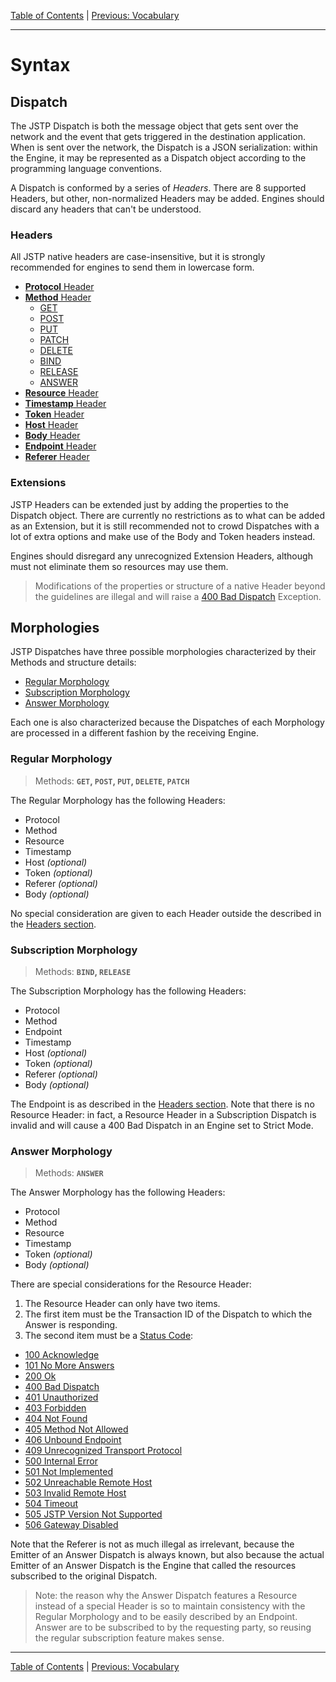 [Table of Contents](../index.md) | [Previous: Vocabulary](../vocabulary.md)

---

Syntax
======


Dispatch
------------

The JSTP Dispatch is both the message object that gets sent over the network and the event that gets triggered in the destination application. When is sent over the network, the Dispatch is a JSON serialization: within the Engine, it may be represented as a Dispatch object according to the programming language conventions.

A Dispatch is conformed by a series of _Headers_. There are 8 supported Headers, but other, non-normalized Headers may be added. Engines should discard any headers that can't be understood.

### Headers

All JSTP native headers are case-insensitive, but it is strongly recommended for engines to send them in lowercase form.

- [**Protocol** Header](protocol.md)
- [**Method** Header](method.md)
  - [GET](method.md#get)
  - [POST](method.md#post)
  - [PUT](method.md#put)
  - [PATCH](method.md#patch)
  - [DELETE](method.md#delete)
  - [BIND](method.md#bind)
  - [RELEASE](method.md#release)
  - [ANSWER](method.md#answer)
- [**Resource** Header](resource.md)
- [**Timestamp** Header](timestamp.md)
- [**Token** Header](token.md)
- [**Host** Header](host.md)
- [**Body** Header](body.md)
- [**Endpoint** Header](endpoint.md)
- [**Referer** Header](referer.md)

### Extensions 

JSTP Headers can be extended just by adding the properties to the Dispatch object. There are currently no restrictions as to what can be added as an Extension, but it is still recommended not to crowd Dispatches with a lot of extra options and make use of the Body and Token headers instead.

Engines should disregard any unrecognized Extension Headers, although must not eliminate them so resources may use them.

> Modifications of the properties or structure of a native Header beyond the guidelines are illegal and will raise a [400 Bad Dispatch](exception.md#400-bad-dispatch) Exception.

Morphologies
------------

JSTP Dispatches have three possible morphologies characterized by their Methods and structure details:

- [Regular Morphology](#regular-morphology)
- [Subscription Morphology](#subscription-morphology)
- [Answer Morphology](#answer-morphology)

Each one is also characterized because the Dispatches of each Morphology are processed in a different fashion by the receiving Engine. 

### Regular Morphology

> Methods: **`GET`, `POST`, `PUT`, `DELETE`, `PATCH`**

The Regular Morphology has the following Headers:

- Protocol
- Method
- Resource
- Timestamp
- Host _(optional)_
- Token _(optional)_
- Referer _(optional)_
- Body _(optional)_

No special consideration are given to each Header outside the described in the [Headers section](#headers).

### Subscription Morphology

> Methods: **`BIND`, `RELEASE`**

The Subscription Morphology has the following Headers:

- Protocol
- Method
- Endpoint
- Timestamp
- Host _(optional)_
- Token _(optional)_
- Referer _(optional)_
- Body _(optional)_

The Endpoint is as described in the [Headers section](#headers). Note that there is no Resource Header: in fact, a Resource Header in a Subscription Dispatch is invalid and will cause a 400 Bad Dispatch in an Engine set to Strict Mode.

### Answer Morphology

> Methods: **`ANSWER`**

The Answer Morphology has the following Headers:

- Protocol
- Method
- Resource
- Timestamp
- Token _(optional)_
- Body _(optional)_

There are special considerations for the Resource Header:

1. The Resource Header can only have two items. 
2. The first item must be the Transaction ID of the Dispatch to which the Answer is responding.
3. The second item must be a [Status Code](status-code.md):
  - [100 Acknowledge](status-code.md#100-acknowledge)
  - [101 No More Answers](status-code.md#101-no-more-answers)
  - [200 Ok](status-code.md#200-ok)
  - [400 Bad Dispatch](status-code.md#400-bad-dispatch)
  - [401 Unauthorized](status-code.md#401-unauthorized)
  - [403 Forbidden](status-code.md#403-forbidden)
  - [404 Not Found](status-code.md#404-not-found)
  - [405 Method Not Allowed](status-code.md#405-method-not-allowed)
  - [406 Unbound Endpoint](status-code.md#406-unbound-endpoint)
  - [409 Unrecognized Transport Protocol](status-code.md#409-unrecognized-transport-protocol)
  - [500 Internal Error](status-code.md#500-internal-error)
  - [501 Not Implemented](status-code.md#501-not-implemented)
  - [502 Unreachable Remote Host](status-code.md#502-unreachable-remote-host)
  - [503 Invalid Remote Host](status-code.md#503-invalid-remote-host)
  - [504 Timeout](status-code.md#504-timeout)
  - [505 JSTP Version Not Supported](status-code.md#505-jstp-version-not-supported)
  - [506 Gateway Disabled](status-code.md#506-gateway-disabled)


Note that the Referer is not as much illegal as irrelevant, because the Emitter of an Answer Dispatch is always known, but also because the actual Emitter of an Answer Dispatch is the Engine that called the resources subscribed to the original Dispatch.

> Note: the reason why the Answer Dispatch features a Resource instead of a special Header is so to maintain consistency with the Regular Morphology and to be easily described by an Endpoint. Answer are to be subscribed to by the requesting party, so reusing the regular subscription feature makes sense.

---

[Table of Contents](../index.md) | [Previous: Vocabulary](../vocabulary.md)
